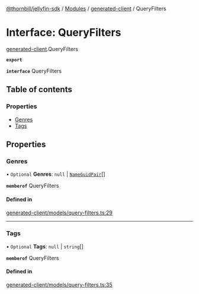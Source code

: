 [@thornbill/jellyfin-sdk](../README.md) / [Modules](../modules.md) / [generated-client](../modules/generated_client.md) / QueryFilters

# Interface: QueryFilters

[generated-client](../modules/generated_client.md).QueryFilters

**`export`**

**`interface`** QueryFilters

## Table of contents

### Properties

- [Genres](generated_client.QueryFilters.md#genres)
- [Tags](generated_client.QueryFilters.md#tags)

## Properties

### Genres

• `Optional` **Genres**: ``null`` \| [`NameGuidPair`](generated_client.NameGuidPair.md)[]

**`memberof`** QueryFilters

#### Defined in

[generated-client/models/query-filters.ts:29](https://github.com/thornbill/jellyfin-sdk-typescript/blob/21a118e/src/generated-client/models/query-filters.ts#L29)

___

### Tags

• `Optional` **Tags**: ``null`` \| `string`[]

**`memberof`** QueryFilters

#### Defined in

[generated-client/models/query-filters.ts:35](https://github.com/thornbill/jellyfin-sdk-typescript/blob/21a118e/src/generated-client/models/query-filters.ts#L35)
